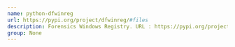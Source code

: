 ```yaml
---
name: python-dfwinreg
url: https://pypi.org/project/dfwinreg/#files
description: Forensics Windows Registry. URL : https://pypi.org/project/dfwinreg/#files Groups : None
group: None
---
```

